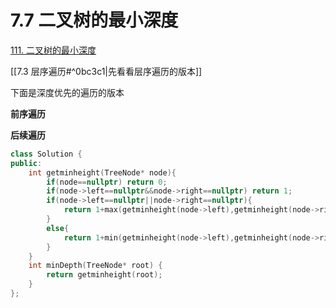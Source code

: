 # 7.7 二叉树的最小深度

[111. 二叉树的最小深度](https://leetcode.cn/problems/minimum-depth-of-binary-tree/)

[[7.3 层序遍历#^0bc3c1|先看看层序遍历的版本]]

下面是深度优先的遍历的版本

**前序遍历**




**后续遍历**

```cpp
class Solution {
public:
    int getminheight(TreeNode* node){
        if(node==nullptr) return 0;
        if(node->left==nullptr&&node->right==nullptr) return 1;
        if(node->left==nullptr||node->right==nullptr){
            return 1+max(getminheight(node->left),getminheight(node->right));
        }
        else{
            return 1+min(getminheight(node->left),getminheight(node->right));
        }
    }
    int minDepth(TreeNode* root) {
        return getminheight(root);
    }
};
```